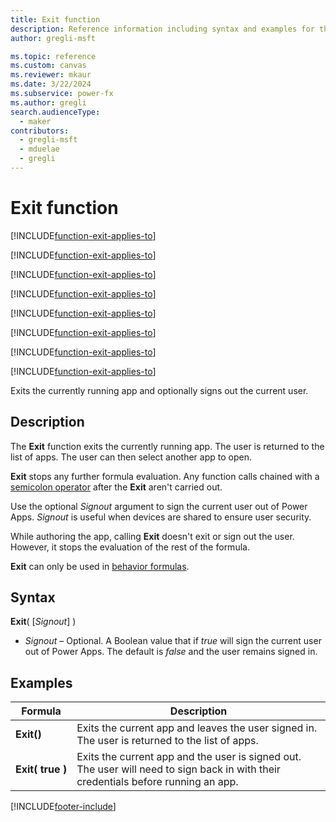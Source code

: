 ```yaml
---
title: Exit function
description: Reference information including syntax and examples for the Exit function.
author: gregli-msft

ms.topic: reference
ms.custom: canvas
ms.reviewer: mkaur
ms.date: 3/22/2024
ms.subservice: power-fx
ms.author: gregli
search.audienceType:
  - maker
contributors:
  - gregli-msft
  - mduelae
  - gregli
---
```


# Exit function

[!INCLUDE[function-exit-applies-to](includes/function-exit-applies-to.md)]

[!INCLUDE[function-exit-applies-to](includes/function-exit-applies-to.md)]

[!INCLUDE[function-exit-applies-to](includes/function-exit-applies-to.md)]

[!INCLUDE[function-exit-applies-to](includes/function-exit-applies-to.md)]

[!INCLUDE[function-exit-applies-to](includes/function-exit-applies-to.md)]

[!INCLUDE[function-exit-applies-to](includes/function-exit-applies-to.md)]

[!INCLUDE[function-exit-applies-to](includes/function-exit-applies-to.md)]

[!INCLUDE[function-exit-applies-to](includes/function-exit-applies-to.md)]



Exits the currently running app and optionally signs out the current user.

## Description

The **Exit** function exits the currently running app. The user is returned to the list of apps. The user can then select another app to open.

**Exit** stops any further formula evaluation. Any function calls chained with a [semicolon operator](operators.md) after the **Exit** aren't carried out.

Use the optional _Signout_ argument to sign the current user out of Power Apps. _Signout_ is useful when devices are shared to ensure user security.

While authoring the app, calling **Exit** doesn't exit or sign out the user. However, it stops the evaluation of the rest of the formula.

**Exit** can only be used in [behavior formulas](/power-apps/maker/canvas-apps/working-with-formulas-in-depth).

## Syntax

**Exit**( [*Signout*] )

- _Signout_ – Optional. A Boolean value that if _true_ will sign the current user out of Power Apps. The default is _false_ and the user remains signed in.

## Examples

| Formula                    | Description                                                                                                                        |
| -------------------------- | ---------------------------------------------------------------------------------------------------------------------------------- |
| **Exit()**                 | Exits the current app and leaves the user signed in. The user is returned to the list of apps.                                     |
| **Exit(&nbsp;true&nbsp;)** | Exits the current app and the user is signed out. The user will need to sign back in with their credentials before running an app. |

[!INCLUDE[footer-include](../../includes/footer-banner.md)]








